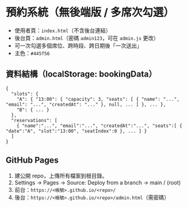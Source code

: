 # 預約系統（無後端版 / 多席次勾選）

- 使用者頁：`index.html`（不含後台連結）
- 後台頁：`admin.html`（密碼 `admin123`，可在 `admin.js` 更改）
- 可一次勾選多個席位、跨時段、跨日期後「一次送出」
- 主色：`#445f56`

## 資料結構（localStorage: bookingData）
```jsonc
{
  "slots": {
    "A": { "13:00": { "capacity": 3, "seats": [ { "name": "...", "email": "...", "createdAt": "..." }, null, ... ] }, ... },
    "B": { ... }
  },
  "reservations": [
    { "name":"...", "email":"...", "createdAt":"...", "seats":[ { "date":"A", "slot":"13:00", "seatIndex":0 }, ... ] }
  ]
}
```

## GitHub Pages
1. 建公開 repo，上傳所有檔案到根目錄。
2. Settings → Pages → Source: Deploy from a branch → main / (root)
3. 前台：`https://<帳號>.github.io/<repo>/`
4. 後台：`https://<帳號>.github.io/<repo>/admin.html`（需密碼）

